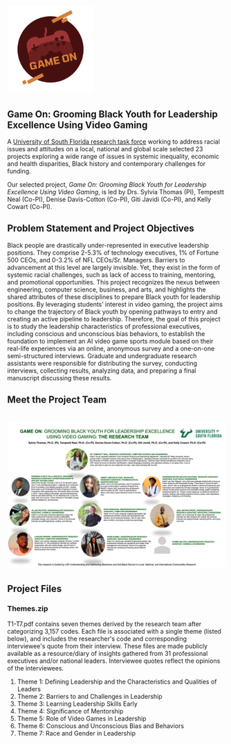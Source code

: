 # <img src="logo.png" width="200" height="200">
## Game On: Grooming Black Youth for Leadership Excellence Using Video Gaming

A [University of South Florida research task force](https://www.usf.edu/news/2020/usf-selects-23-research-projects-for-funding-in-anti-racism-effort.aspx) working to address racial issues and attitudes on a local, national and global scale selected 23 projects exploring a wide range of issues in systemic inequality, economic and health disparities, Black history and contemporary challenges for funding.

Our selected project, *Game On: Grooming Black Youth for Leadership Excellence Using Video Gaming*, is led by Drs. Sylvia Thomas (PI), Tempestt Neal (Co-PI), Denise Davis-Cotton (Co-PI), Giti Javidi (Co-PI), and Kelly Cowart (Co-PI).

## Problem Statement and Project Objectives
Black people are drastically under-represented in executive leadership positions. They comprise 2-5.3% of technology executives, 1% of Fortune 500 CEOs, and 0-3.2% of NFL CEOs/Sr. Managers. Barriers to advancement at this level are largely invisible. Yet, they exist in the form of systemic racial challenges, such as lack of access to training, mentoring, and promotional opportunities. This project recognizes the nexus between engineering, computer science, business, and arts, and highlights the shared attributes of these disciplines to prepare Black youth for leadership positions. By leveraging students’ interest in video gaming, the project aims to change the trajectory of Black youth by opening pathways to entry and creating an active pipeline to leadership. Therefore, the goal of this project is to study the leadership characteristics of professional executives, including conscious and unconscious bias behaviors, to establish the foundation to implement an AI video game sports module based on their real-life experiences via an online, anonymous survey and a one-on-one semi-structured interviews. Graduate and undergraduate research assistants were responsible for distributing the survey, conducting interviews, collecting results, analyzing data, and preparing a final manuscript discussing these results. 

## Meet the Project Team
# <img src="Game On - Team.png" width="800">

## Project Files
### Themes.zip
T1-T7.pdf contains seven themes derived by the research team after categorizing 3,157 codes. Each file is associated with a single theme (listed below), and includes the researcher's code and corresponding interviewee's quote from their interview. These files are made publicly available as a resource/diary of insights gathered from 31 professional executives and/or national leaders. Interviewee quotes reflect the opinions of the interviewees.
1. Theme 1: Defining Leadership and the Characteristics and Qualities of Leaders 
2. Theme 2: Barriers to and Challenges in Leadership
3. Theme 3: Learning Leadership Skills Early
4. Theme 4: Significance of Mentorship
5. Theme 5: Role of Video Games in Leadership
6. Theme 6: Conscious and Unconscious Bias and Behaviors
7. Theme 7: Race and Gender in Leadership


